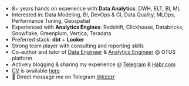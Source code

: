 * 8+ years hands on experience with **Data Analytics**: DWH, ELT, BI, ML
* Interested in: Data Modeling, BI, DevOps & CI, Data Quality, MLOps, Performance Tuning, Geospatial
* Experienced with **Analytics Engines**: Redshift, Clickhouse, Databricks, Snowflake, Greenplum, Vertica, Teradata
* Preferred stack: **dbt** + **Looker**
* Strong team player with consulting and reporting skills
* Co-author and tutor of [Data Engineer](https://otus.ru/lessons/data-engineer/) & [Analytics Engineer](https://otus.ru/lessons/dwh/) @ OTUS platform
* Actively blogging & sharing my experience @ [Telegram](https://t.me/enthusiastech) & [Habr.com](https://habr.com/ru/users/kzzzr/posts/)
* [CV](https://drive.google.com/file/d/1EspHV2FjZ6_i5fkZp_G1sBbHoQl0qfZZ/view?usp=sharing) is available [here](https://drive.google.com/file/d/1EspHV2FjZ6_i5fkZp_G1sBbHoQl0qfZZ/view?usp=sharing)
* 📩 Direct message me on Telegram [@kzzzr](https://t.me/kzzzr)


<!--


**kzzzr/kzzzr** is a ✨ _special_ ✨ repository because its `README.md` (this file) appears on your GitHub profile.

Here are some ideas to get you started:

### Hi there 👋

- 🔭 I’m currently working on ...
- 🌱 I’m currently learning ...
- 👯 I’m looking to collaborate on ...
- 🤔 I’m looking for help with ...
- 💬 Ask me about ...
- 📫 How to reach me: ...
- 😄 Pronouns: ...
- ⚡ Fun fact: ...
-->
